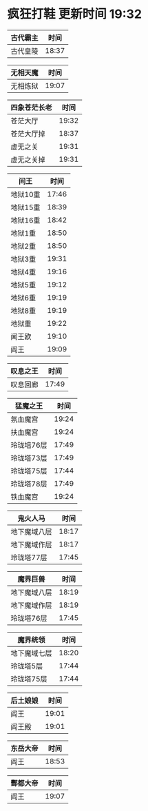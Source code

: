 # 疯狂打鞋 更新时间 19:32

| 古代霸主   | 时间    |
|--------|-------|
| 古代皇陵 | 18:37 |

| 无相天魔   | 时间    |
|--------|-------|
| 无相炼狱 | 19:07 |

| 四象苍茫长老   | 时间    |
|--------|-------|
| 苍茫大厅 | 19:32 |
| 苍茫大厅掉 | 18:37 |
| 虚无之关 | 19:31 |
| 虚无之关掉 | 19:31 |

| 间王   | 时间    |
|--------|-------|
| 地狱10重 | 17:46 |
| 地狱15重 | 18:39 |
| 地狱16重 | 18:42 |
| 地狱1重 | 18:50 |
| 地狱2重 | 18:50 |
| 地狱3重 | 19:31 |
| 地狱4重 | 19:16 |
| 地狱5重 | 19:12 |
| 地狱6重 | 19:19 |
| 地狱8重 | 19:19 |
| 地狱重 | 19:22 |
| 闻王欧 | 19:10 |
| 阎王 | 19:09 |

| 叹息之王   | 时间    |
|--------|-------|
| 叹息回廊 | 17:49 |

| 猛魔之王   | 时间    |
|--------|-------|
| 氛血魔宫 | 19:24 |
| 扶血魔宫 | 19:24 |
| 玲珑培76层 | 17:49 |
| 玲珑塔73层 | 17:49 |
| 玲珑塔75层 | 17:44 |
| 玲珑塔78层 | 17:49 |
| 铁血魔宫 | 19:24 |

| 鬼火人马   | 时间    |
|--------|-------|
| 地下魔域八层 | 18:17 |
| 地下魔域作层 | 18:17 |
| 玲珑塔77层 | 17:45 |

| 魔界巨兽   | 时间    |
|--------|-------|
| 地下魔域八层 | 18:19 |
| 地下魔域作层 | 18:19 |
| 玲珑塔76层 | 17:45 |

| 魔界统领   | 时间    |
|--------|-------|
| 地下魔域七层 | 18:20 |
| 玲珑塔5层 | 17:44 |
| 玲珑塔75层 | 17:44 |

| 后土娘娘   | 时间    |
|--------|-------|
| 阎王 | 19:01 |
| 阎王殿 | 19:01 |

| 东岳大帝   | 时间    |
|--------|-------|
| 阎王 | 18:53 |

| 酆都大帝   | 时间    |
|--------|-------|
| 阎王 | 19:07 |